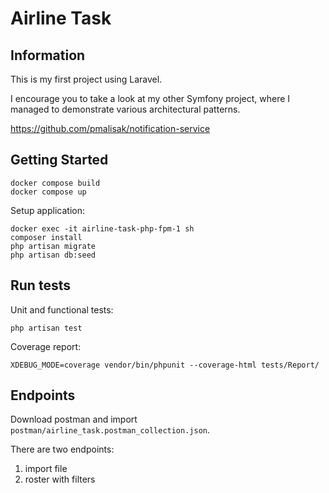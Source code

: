 # Airline Task

## Information

This is my first project using Laravel.

I encourage you to take a look at my other Symfony project,
where I managed to demonstrate various architectural patterns.

https://github.com/pmalisak/notification-service

## Getting Started

```shell
docker compose build
docker compose up
```

Setup application:

```shell
docker exec -it airline-task-php-fpm-1 sh
composer install
php artisan migrate
php artisan db:seed
```

## Run tests

Unit and functional tests:

```shell
php artisan test
```

Coverage report:

```shell
XDEBUG_MODE=coverage vendor/bin/phpunit --coverage-html tests/Report/
```


## Endpoints

Download postman and import `postman/airline_task.postman_collection.json`.

There are two endpoints:

1. import file
2. roster with filters
